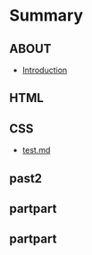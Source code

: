 # Summary

## ABOUT

* [Introduction](README.md)

## HTML

## CSS

* [test.md](testmd.md)

## past2

## partpart

## partpart

